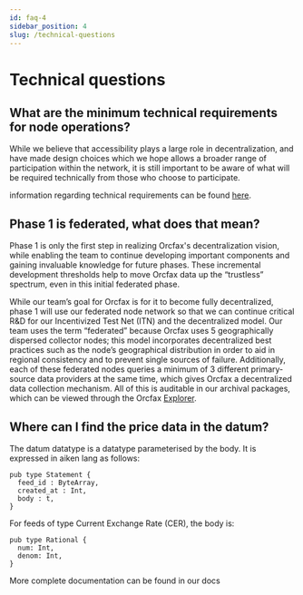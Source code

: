 ```yaml
---
id: faq-4
sidebar_position: 4
slug: /technical-questions
---
```


# Technical questions

## What are the minimum technical requirements for node operations?

While we believe that accessibility plays a large role in decentralization, and
have made design choices which we hope allows a broader range of participation
within the network, it is still important to be aware of what will be required
technically from those who choose to participate.

information regarding technical requirements can be found [here](itn-overview#technical-requirements).

## Phase 1 is federated, what does that mean?

Phase 1 is only the first step in realizing Orcfax's decentralization vision,
while enabling the team to continue developing important components and gaining
invaluable knowledge for future phases. These incremental development
thresholds help to move Orcfax data up the “trustless” spectrum, even in this
initial federated phase.

While our team’s goal for Orcfax is for it to become fully decentralized, phase
1 will use our federated node network so that we can continue critical R&D for
our Incentivized Test Net (ITN) and the decentralized model. Our team
uses the term “federated” because Orcfax uses 5 geographically dispersed
collector nodes; this model incorporates decentralized best practices such as
the node’s geographical distribution in order to aid in regional consistency
and to prevent single sources of failure. Additionally, each of these
federated nodes queries a minimum of 3 different primary-source data providers
at the same time, which gives Orcfax a decentralized data collection mechanism.
All of this is auditable in our archival packages, which can be viewed through
the Orcfax [Explorer][explorer-1].

[explorer-1]: https://explorer.orcfax.io/

## Where can I find the price data in the datum?

The datum datatype is a datatype parameterised by the body. It is expressed in
aiken lang as follows:

```aiken
pub type Statement {
  feed_id : ByteArray,
  created_at : Int,
  body : t,
}
```

For feeds of type Current Exchange Rate (CER), the body is:

```aiken
pub type Rational {
  num: Int,
  denom: Int,
}
```

More complete documentation can be found in our docs
